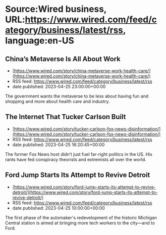 # Source:Wired business, URL:https://www.wired.com/feed/category/business/latest/rss, language:en-US

## China’s Metaverse Is All About Work
 - [https://www.wired.com/story/china-metaverse-work-health-care/](https://www.wired.com/story/china-metaverse-work-health-care/)
 - RSS feed: https://www.wired.com/feed/category/business/latest/rss
 - date published: 2023-04-25 23:00:00+00:00

The government wants the metaverse to be less about having fun and shopping and more about health care and industry.

## The Internet That Tucker Carlson Built
 - [https://www.wired.com/story/tucker-carlson-fox-news-disinformation/](https://www.wired.com/story/tucker-carlson-fox-news-disinformation/)
 - RSS feed: https://www.wired.com/feed/category/business/latest/rss
 - date published: 2023-04-25 16:20:45+00:00

The former Fox News host didn’t just fuel far-right politics in the US. His rants have fed conspiracy theorists and extremists all over the world.

## Ford Jump Starts Its Attempt to Revive Detroit
 - [https://www.wired.com/story/ford-jump-starts-its-attempt-to-revive-detroit/](https://www.wired.com/story/ford-jump-starts-its-attempt-to-revive-detroit/)
 - RSS feed: https://www.wired.com/feed/category/business/latest/rss
 - date published: 2023-04-25 10:00:00+00:00

The first phase of the automaker's redevelopment of the historic Michigan Central station is aimed at bringing more tech workers to the city—and to Ford.

